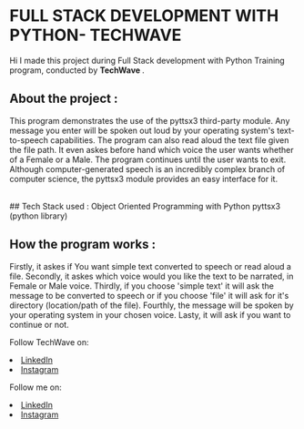 # FULL STACK DEVELOPMENT WITH PYTHON- TECHWAVE 
Hi I made this project during Full Stack development with Python Training program, conducted by <b> TechWave </b>.

## About the project :
This program demonstrates the use of the pyttsx3 third-party module. Any message you enter will be spoken out loud by your operating system's text-to-speech capabilities. 
The program can also read aloud the text file given the file path. It even askes before hand which voice the user wants whether of a Female or a Male. The program continues 
until the user wants to exit. Although computer-generated speech is an incredibly complex branch of computer science, the pyttsx3 module provides an easy interface for it. 

<br>
## Tech Stack used :
Object Oriented Programming with Python
pyttsx3 (python library)

## How the program works :
Firstly, it askes if You want simple text converted to speech or read aloud a file.
Secondly, it askes which voice would you like the text to be narrated, in Female or Male voice.
Thirdly, if you choose 'simple text' it will ask the message  to be converted to speech or if you choose 'file' it will ask for it's directory (location/path of the file).
Fourthly, the message will be spoken by your operating system in your chosen voice.
Lasty, it will ask if you want to continue or not.
</br>



Follow TechWave on: 
<li><a href="https://www.linkedin.com/company/techwave-courses/">LinkedIn</a>
<li><a href="https://www.instagram.com/techwave.courses/">Instagram</a>

Follow me on: 
<li><a href="https://www.linkedin.com/in/kanushree-anand-21b03523b/">LinkedIn</a>
<li><a href="https://www.instagram.com/kanushreeanand/"> Instagram</a>
